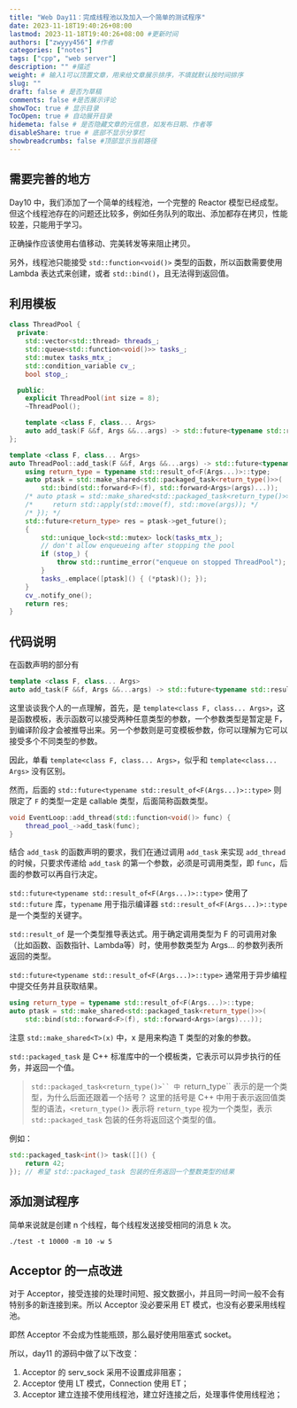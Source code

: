 ```yaml
---
title: "Web Day11：完成线程池以及加入一个简单的测试程序"
date: 2023-11-18T19:40:26+08:00
lastmod: 2023-11-18T19:40:26+08:00 #更新时间
authors: ["zwyyy456"] #作者
categories: ["notes"]
tags: ["cpp", "web server"]
description: "" #描述
weight: # 输入1可以顶置文章，用来给文章展示排序，不填就默认按时间排序
slug: ""
draft: false # 是否为草稿
comments: false #是否展示评论
showToc: true # 显示目录
TocOpen: true # 自动展开目录
hidemeta: false # 是否隐藏文章的元信息，如发布日期、作者等
disableShare: true # 底部不显示分享栏
showbreadcrumbs: false #顶部显示当前路径
---
```

## 需要完善的地方

Day10 中，我们添加了一个简单的线程池，一个完整的 Reactor 模型已经成型。但这个线程池存在的问题还比较多，例如任务队列的取出、添加都存在拷贝，性能较差，只能用于学习。

正确操作应该使用右值移动、完美转发等来阻止拷贝。

另外，线程池只能接受 `std::function<void()>` 类型的函数，所以函数需要使用 Lambda 表达式来创建，或者 `std::bind()`，且无法得到返回值。

## 利用模板

```cpp
class ThreadPool {
  private:
    std::vector<std::thread> threads_;
    std::queue<std::function<void()>> tasks_;
    std::mutex tasks_mtx_;
    std::condition_variable cv_;
    bool stop_;

  public:
    explicit ThreadPool(int size = 8);
    ~ThreadPool();

    template <class F, class... Args>
    auto add_task(F &&f, Args &&...args) -> std::future<typename std::result_of<F(Args...)>::type>;
};

template <class F, class... Args>
auto ThreadPool::add_task(F &&f, Args &&...args) -> std::future<typename std::result_of<F(Args...)>::type> {
    using return_type = typename std::result_of<F(Args...)>::type;
    auto ptask = std::make_shared<std::packaged_task<return_type()>>(
        std::bind(std::forward<F>(f), std::forward<Args>(args)...));
    /* auto ptask = std::make_shared<std::packaged_task<return_type()>>([f = std::forward<F>(f), args = std::make_tuple(std::forward<Args>(args)...)]() mutable { */
    /*     return std::apply(std::move(f), std::move(args)); */
    /* }); */
    std::future<return_type> res = ptask->get_future();
    {
        std::unique_lock<std::mutex> lock(tasks_mtx_);
        // don't allow enqueueing after stopping the pool
        if (stop_) {
            throw std::runtime_error("enqueue on stopped ThreadPool");
        }
        tasks_.emplace([ptask]() { (*ptask)(); });
    }
    cv_.notify_one();
    return res;
}
```

## 代码说明

在函数声明的部分有 

```cpp
template <class F, class... Args>
auto add_task(F &&f, Args &&...args) -> std::future<typename std::result_of<F(Args...)>::type>;
```

这里谈谈我个人的一点理解，首先，是 `template<class F, class... Args>`，这是函数模板，表示函数可以接受两种任意类型的参数，一个参数类型是暂定是 F，到编译阶段才会被推导出来。另一个参数则是可变模板参数，你可以理解为它可以接受多个不同类型的参数。

因此，单看 `template<class F, class... Args>`，似乎和 `template<class... Args>` 没有区别。

然而，后面的 `std::future<typename std::result_of<F(Args...)>::type>` 则限定了 `F` 的类型一定是 callable 类型，后面简称函数类型。

```cpp
void EventLoop::add_thread(std::function<void()> func) {
    thread_pool_->add_task(func);
}
```

结合 `add_task` 的函数声明的要求，我们在通过调用 `add_task` 来实现 `add_thread` 的时候，只要求传递给 `add_task` 的第一个参数，必须是可调用类型，即 `func`，后面的参数可以再自行决定。

`std::future<typename std::result_of<F(Args...)>::type>` 使用了 `std::future` 库，`typename` 用于指示编译器 `std::result_of<F(Args...)>::type` 是一个类型的关键字。

`std::result_of` 是一个类型推导表达式。用于确定调用类型为 F 的可调用对象（比如函数、函数指针、Lambda等）时，使用参数类型为 Args... 的参数列表所返回的类型。

`std::future<typename std::result_of<F(Args...)>::type>` 通常用于异步编程中提交任务并且获取结果。

```cpp
using return_type = typename std::result_of<F(Args...)>::type;
auto ptask = std::make_shared<std::packaged_task<return_type()>>(
    std::bind(std::forward<F>(f), std::forward<Args>(args)...));
```

注意 `std::make_shared<T>(x)` 中，x 是用来构造 T 类型的对象的参数。

`std::packaged_task` 是 C++ 标准库中的一个模板类，它表示可以异步执行的任务，并返回一个值。

> `std::packaged_task<return_type()>`` 中 `return_type`` 表示的是一个类型，为什么后面还跟着一个括号？
> 这里的括号是 C++ 中用于表示返回值类型的语法，`<return_type()>` 表示将 `return_type` 视为一个类型，表示 `std::packaged_task` 包装的任务将返回这个类型的值。

例如：

```cpp
std::packaged_task<int()> task([]() {
    return 42;
}); // 希望 std::packaged_task 包装的任务返回一个整数类型的结果
```

## 添加测试程序

简单来说就是创建 n 个线程，每个线程发送接受相同的消息 k 次。

`./test -t 10000 -m 10 -w 5`

## Acceptor 的一点改进

对于 Acceptor，接受连接的处理时间短、报文数据小，并且同一时间一般不会有特别多的新连接到来。所以 Acceptor 没必要采用 ET 模式，也没有必要采用线程池。

即然 Acceptor 不会成为性能瓶颈，那么最好使用阻塞式 socket。

所以，day11 的源码中做了以下改变：

1. Acceptor 的 serv_sock 采用不设置成非阻塞；
2. Acceptor 使用 LT 模式，Connection 使用 ET；
3. Acceptor 建立连接不使用线程池，建立好连接之后，处理事件使用线程池；
